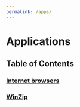 ```yaml
---
permalink: /apps/
---
```


# Applications

## Table of Contents
### [Internet browsers](./internet-browsers.md)
### [WinZip](./winzip.md)
